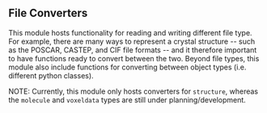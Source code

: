 
File Converters
---------------

This module hosts functionality for reading and writing different file type. For example, there are many ways to represent a crystal structure -- such as the POSCAR, CASTEP, and CIF file formats -- and it therefore important to have functions ready to convert between the two. Beyond file types, this module also include functions for converting between object types (i.e. different python classes).

NOTE: Currently, this module only hosts converters for `structure`, whereas the `molecule` and `voxeldata` types are still under planning/development.
